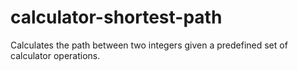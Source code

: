 # calculator-shortest-path

Calculates the path between two integers given a predefined set of calculator operations.
